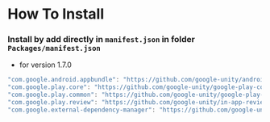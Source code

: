# How To Install

### Install by add directly in `manifest.json` in folder `Packages/manifest.json`

+ for version 1.7.0
```csharp
"com.google.android.appbundle": "https://github.com/google-unity/android-app-bundle.git?path=Assets/_Root#1.7.0",
"com.google.play.core": "https://github.com/google-unity/google-play-core.git?path=Assets/_Root#1.7.0",
"com.google.play.common": "https://github.com/google-unity/google-play-common.git?path=Assets/_Root#1.7.0",
"com.google.play.review": "https://github.com/google-unity/in-app-review.git?path=Assets/_Root#1.7.0",
"com.google.external-dependency-manager": "https://github.com/google-unity/external-dependency-manager.git?path=Assets/_Root#1.2.169",
```
